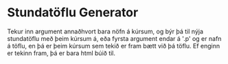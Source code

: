 Stundatöflu Generator
========
Tekur inn argument annaðhvort bara nöfn á kúrsum, og býr þá til nýja stundatöflu með þeim kúrsum á, eða fyrsta argument endar á '.p' og er nafn á töflu, en þá er þeim kúrsum sem tekið er fram bætt við þá töflu. Ef enginn er tekinn fram, þá er bara html búið til.
